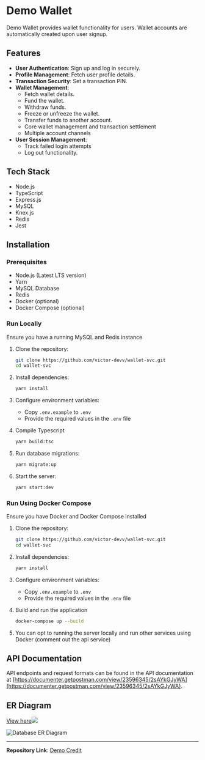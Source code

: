 # Demo Wallet

Demo Wallet provides wallet functionality for users. Wallet accounts are automatically created upon user signup.
## Features

- **User Authentication**: Sign up and log in securely.
- **Profile Management**: Fetch user profile details.
- **Transaction Security**: Set a transaction PIN.
- **Wallet Management**:
  - Fetch wallet details.
  - Fund the wallet.
  - Withdraw funds.
  - Freeze or unfreeze the wallet.
  - Transfer funds to another account.
  - Core wallet management and transaction settlement
  - Multiple account channels
- **User Session Management**:
  - Track failed login attempts
  - Log out functionality.

## Tech Stack

- Node.js
- TypeScript
- Express.js
- MySQL
- Knex.js
- Redis
- Jest

## Installation

### Prerequisites

- Node.js (Latest LTS version)
- Yarn
- MySQL Database
- Redis
- Docker (optional)
- Docker Compose (optional)

### Run Locally

Ensure you have a running MySQL and Redis instance

1. Clone the repository:

   ```sh
   git clone https://github.com/victor-devv/wallet-svc.git
   cd wallet-svc
   ```

2. Install dependencies:

   ```sh
   yarn install
   ```

3. Configure environment variables:

   - Copy `.env.example` to `.env`
   - Provide the required values in the `.env` file

4. Compile Typescript

   ```sh
   yarn build:tsc
   ```

5. Run database migrations:

   ```sh
   yarn migrate:up
   ```

6. Start the server:
   ```sh
   yarn start:dev
   ```

### Run Using Docker Compose

Ensure you have Docker and Docker Compose installed

1. Clone the repository:

   ```sh
   git clone https://github.com/victor-devv/wallet-svc.git
   cd wallet-svc
   ```

2. Install dependencies:

   ```sh
   yarn install
   ```

3. Configure environment variables:

   - Copy `.env.example` to `.env`
   - Provide the required values in the `.env` file

4. Build and run the application

   ```sh
   docker-compose up --build
   ```

5. You can opt to running the server locally and run other services using Docker (comment out the api service)

## API Documentation

API endpoints and request formats can be found in the API documentation at [https://documenter.getpostman.com/view/23596345/2sAYkGJyWA](https://documenter.getpostman.com/view/23596345/2sAYkGJyWA).

## ER Diagram

[View here![](https://drive.google.com/file/d/14D-fP_4Jw9kXgx8pPqbXr1Xby90giX8v/view?usp=sharing)](https://drive.google.com/file/d/14D-fP_4Jw9kXgx8pPqbXr1Xby90giX8v/view?usp=sharing)

![Database ER Diagram](./src/data/base/images/demo-credit-er.png)

---

**Repository Link**: [Demo Credit](https://github.com/victor-devv/wallet-svc)

